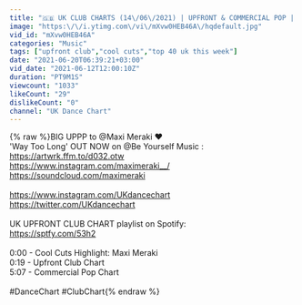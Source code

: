 ```yaml
---
title: "🇬🇧 UK CLUB CHARTS (14\/06\/2021) | UPFRONT & COMMERCIAL POP | MUSIC WEEK"
image: "https:\/\/i.ytimg.com\/vi\/mXvw0HEB46A\/hqdefault.jpg"
vid_id: "mXvw0HEB46A"
categories: "Music"
tags: ["upfront club","cool cuts","top 40 uk this week"]
date: "2021-06-20T06:39:21+03:00"
vid_date: "2021-06-12T12:00:10Z"
duration: "PT9M1S"
viewcount: "1033"
likeCount: "29"
dislikeCount: "0"
channel: "UK Dance Chart"
---
```

{% raw %}BIG UPPP to @Maxi Meraki ❤<br />'Way Too Long' OUT NOW on @Be Yourself Music :<br /><a rel="nofollow" target="blank" href="https://artwrk.ffm.to/d032.otw">https://artwrk.ffm.to/d032.otw</a><br /><a rel="nofollow" target="blank" href="https://www.instagram.com/maximeraki__/">https://www.instagram.com/maximeraki__/</a><br /><a rel="nofollow" target="blank" href="https://soundcloud.com/maximeraki">https://soundcloud.com/maximeraki</a><br /><br /><a rel="nofollow" target="blank" href="https://www.instagram.com/UKdancechart">https://www.instagram.com/UKdancechart</a><br /><a rel="nofollow" target="blank" href="https://twitter.com/UKdancechart">https://twitter.com/UKdancechart</a><br /><br />UK UPFRONT CLUB CHART playlist on Spotify:<br /><a rel="nofollow" target="blank" href="https://sptfy.com/53h2">https://sptfy.com/53h2</a><br /><br />0:00 - Cool Cuts Highlight: Maxi Meraki<br />0:19 - Upfront Club Chart<br />5:07 - Commercial Pop Chart<br /><br />#DanceChart #ClubChart{% endraw %}
